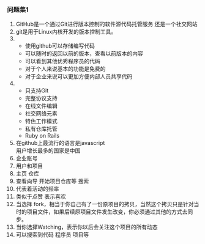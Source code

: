 ### 问题集1
1. GitHub是一个通过Git进行版本控制的软件源代码托管服务 还是一个社交网站
2.	git是用于Linux内核开发的版本控制工具。
3.	* 使用github可以存储编写代码  
    * 可以随时的返回以前的版本，查看以前版本的内容  
    * 可以看到其他优秀程序员的代码  
    * 对于个人来说基本的功能是免费的  
    * 对于企业来说可以更加方便内部人员共享代码
4.	* 只支持Git  
  	* 完整协议支持  
  	* 在线文件编辑  
  	* 社交网络元素  
 	* 特色工作模式  
  	* 私有仓库托管  
  	* Ruby on Rails  
5.	在github上最流行的语言是javascript  
	用户增长最多的国家是中国
6.	企业账号
7.	用户和项目
8.	主页 仓库
9.	查看向导 开始项目仓库等 搜索
10.	代表着活动的频率
11.	类似于点赞  表示喜欢
12.	当选择 fork，相当于你自己有了一份原项目的拷贝，当然这个拷贝只是针对当时的项目文件，如果后续原项目文件发生改变，你必须通过其他的方式去同步。
13.	当你选择Watching，表示你以后会关注这个项目的所有动态
14.	可以搜索到代码 程序员 项目等

